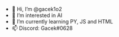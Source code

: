- 👋 Hi, I’m @gacek1o2
- 👀 I’m interested in AI
- 🌱 I’m currently learning PY, JS and HTML
- 📫 Discord: Gacek#0628

<!---
gacek1o2/gacek1o2 is a ✨ special ✨ repository because its `README.md` (this file) appears on your GitHub profile.
You can click the Preview link to take a look at your changes.
--->
